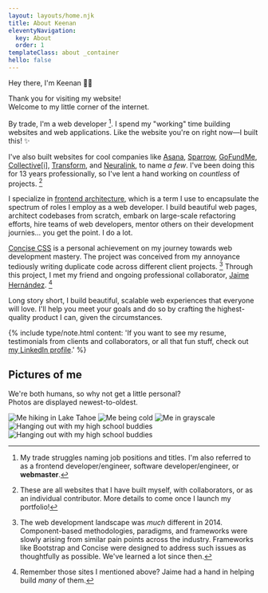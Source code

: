 ```yaml
---
layout: layouts/home.njk
title: About Keenan
eleventyNavigation:
  key: About
  order: 1
templateClass: about _container
hello: false
---
```


<p class="_text-h3">Hey there, I'm Keenan ✌🏻</p>

<p class="_text-h5">Thank you for visiting my website! <br class="_hidden-720">Welcome to my little corner of the internet.</p>

By trade, I'm a web developer [^1]. I spend my "working" time building websites and web applications. Like the website you're on right now—I built this! ✨

I've also built websites for cool companies like <a href="https://asana.com" target="_blank" rel="noopener">Asana</a>, <a href="https://trysparrow.com/" target="_blank" rel="noopener">Sparrow</a>, <a href="https://www.gofundme.com/c/heroes" target="_blank" rel="noopener">GoFundMe</a>, <a href="https://collectivei.com/" target="_blank" rel="noopener">Collective[i]</a>, <a href="https://transform.co" target="_blank" rel="noopener">Transform</a>, and <a href="https://neuralink.com/" target="_blank" rel="noopener">Neuralink</a>,  to name _a few_. I've been doing this for 13 years professionally, so I've lent a hand working on _countless_ of projects. [^2]

[^1]: My trade struggles naming job positions and titles. I'm also referred to as a frontend developer/engineer, software developer/engineer, or <strong>webmaster</strong>. 

[^2]: These are all websites that I have built myself, with collaborators, or as an individual contributor. More details to come once I launch my portfolio!

I specialize in [frontend architecture](/services/frontend-architecture), which is a term I use to encapsulate the spectrum of roles I employ as a web developer. I build beautiful web pages, architect codebases from scratch, embark on large-scale refactoring efforts, hire teams of web developers, mentor others on their development journies&hellip; you get the point. I do a lot.

<a href="https://concisecss.com/" target="_blank" rel="noopener">Concise CSS</a> is a personal achievement on my journey towards web development mastery. The project was conceived from my annoyance tediously writing duplicate code across different client projects. [^3] Through this project, I met my friend and ongoing professional collaborator, <a href="https://jaime.one/" target="_blank" rel="noopener">Jaime Hernández</a>. [^4]

[^3]: The web development landscape was _much_ different in 2014. Component-based methodologies, paradigms, and frameworks were slowly arising from similar pain points across the industry. Frameworks like Bootstrap and Concise were designed to address such issues as thoughtfully as possible. We've learned a lot since then.

[^4]: Remember those sites I mentioned above? Jaime had a hand in helping build _many_ of them. 

Long story short, I build beautiful, scalable web experiences that everyone will love. I'll help you meet your goals and do so by crafting the highest-quality product I can, given the circumstances.

{% include type/note.html content: 'If you want to see my resume, testimonials from clients and collaborators, or all that fun stuff, check out <a href="https://www.linkedin.com/in/keenanpayne" target="_blank" rel="noopener">my LinkedIn profile</a>.' %}

<h2 class="_text-h4">
  Pictures of me
</h2>

We're both humans, so why not get a little personal?<br>Photos are displayed newest-to-oldest.

<div class="about-images">
  <img src="/images/about/jan-28-2022.jpg" alt="Me hiking in Lake Tahoe" />
  <img src="/images/about/dec-26-2021.jpeg" alt="Me being cold" />
  <img src="/images/about/jun-27-2021.jpg" alt="Me in grayscale" />
  <img src="/images/about/jul-5-2020.jpg" alt="Hanging out with my high school buddies" />
  <img src="/images/about/jul-5-(2)-2020.jpg" alt="Hanging out with my high school buddies" />
</div>